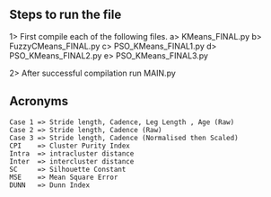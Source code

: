 ## Steps to run the file
1>  First compile each of the following files.
	a> KMeans_FINAL.py
	b> FuzzyCMeans_FINAL.py
	c> PSO_KMeans_FINAL1.py
	d> PSO_KMeans_FINAL2.py
	e> PSO_KMeans_FINAL3.py

2>  After successful compilation run MAIN.py 

## Acronyms
    Case 1 => Stride length, Cadence, Leg Length , Age (Raw)
    Case 2 => Stride length, Cadence (Raw)
    Case 3 => Stride length, Cadence (Normalised then Scaled)
    CPI    => Cluster Purity Index
    Intra  => intracluster distance
    Inter  => intercluster distance
    SC     => Silhouette Constant
    MSE    => Mean Square Error
    DUNN   => Dunn Index	
